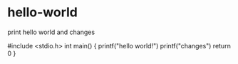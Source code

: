 # hello-world

print hello world and changes

#include <stdio.h>
int main() {
printf("hello world!")
printf("changes")
return 0
}
